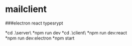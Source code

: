 # mailclient
###electron react typesrypt 

*cd .\server\ 
*npm run dev
*cd .\client\ 
*npm run dev:react </br>
*npm run dev:electron
*npm start
